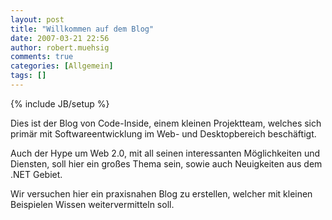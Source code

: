 ```yaml
---
layout: post
title: "Willkommen auf dem Blog"
date: 2007-03-21 22:56
author: robert.muehsig
comments: true
categories: [Allgemein]
tags: []
---
```

{% include JB/setup %}
<p>Dies ist der Blog von Code-Inside, einem kleinen Projektteam, welches sich primär&nbsp;mit Softwareentwicklung im Web- und&nbsp;Desktopbereich beschäftigt. </p> <p>Auch der Hype um Web 2.0, mit all seinen interessanten Möglichkeiten und Diensten,&nbsp;soll hier ein großes Thema sein, sowie auch Neuigkeiten aus dem .NET Gebiet. </p> <p>Wir versuchen hier ein praxisnahen&nbsp;Blog zu erstellen, welcher mit kleinen Beispielen Wissen weitervermitteln soll.</p>
